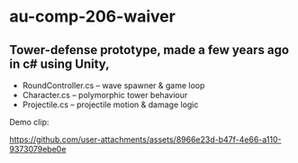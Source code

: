 # au-comp-206-waiver

Tower-defense prototype, made a few years ago in c# using Unity,
----------------------------------------
* RoundController.cs – wave spawner & game loop
* Character.cs – polymorphic tower behaviour
* Projectile.cs – projectile motion & damage logic

Demo clip: 

https://github.com/user-attachments/assets/8966e23d-b47f-4e66-a110-9373079ebe0e


